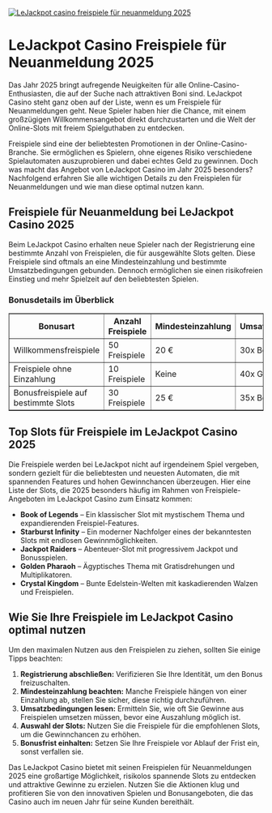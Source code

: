 [![LeJackpot casino freispiele für neuanmeldung 2025](https://123-caf.pages.dev/gitsignup.png)](https://vrmoo.ru/Bt82HjjY)

<h1>LeJackpot Casino Freispiele für Neuanmeldung 2025</h1>  <p>Das Jahr 2025 bringt aufregende Neuigkeiten für alle Online-Casino-Enthusiasten, die auf der Suche nach attraktiven Boni sind. LeJackpot Casino steht ganz oben auf der Liste, wenn es um Freispiele für Neuanmeldungen geht. Neue Spieler haben hier die Chance, mit einem großzügigen Willkommensangebot direkt durchzustarten und die Welt der Online-Slots mit freiem Spielguthaben zu entdecken.</p>  <p>Freispiele sind eine der beliebtesten Promotionen in der Online-Casino-Branche. Sie ermöglichen es Spielern, ohne eigenes Risiko verschiedene Spielautomaten auszuprobieren und dabei echtes Geld zu gewinnen. Doch was macht das Angebot von LeJackpot Casino im Jahr 2025 besonders? Nachfolgend erfahren Sie alle wichtigen Details zu den Freispielen für Neuanmeldungen und wie man diese optimal nutzen kann.</p>  <h2>Freispiele für Neuanmeldung bei LeJackpot Casino 2025</h2>  <p>Beim LeJackpot Casino erhalten neue Spieler nach der Registrierung eine bestimmte Anzahl von Freispielen, die für ausgewählte Slots gelten. Diese Freispiele sind oftmals an eine Mindesteinzahlung und bestimmte Umsatzbedingungen gebunden. Dennoch ermöglichen sie einen risikofreien Einstieg und mehr Spielzeit auf den beliebtesten Spielen.</p>  <h3>Bonusdetails im Überblick</h3>  <table border="1" cellpadding="8" cellspacing="0" style="border-collapse: collapse; width: 100%; max-width: 600px;">   <thead>     <tr>       <th>Bonusart</th>       <th>Anzahl Freispiele</th>       <th>Mindesteinzahlung</th>       <th>Umsatzbedingungen</th>       <th>Gültigkeit</th>     </tr>   </thead>   <tbody>     <tr>       <td>Willkommensfreispiele</td>       <td>50 Freispiele</td>       <td>20 €</td>       <td>30x Bonus</td>       <td>7 Tage ab Aktivierung</td>     </tr>     <tr>       <td>Freispiele ohne Einzahlung</td>       <td>10 Freispiele</td>       <td>Keine</td>       <td>40x Gewinn</td>       <td>3 Tage ab Registrierung</td>     </tr>     <tr>       <td>Bonusfreispiele auf bestimmte Slots</td>       <td>30 Freispiele</td>       <td>25 €</td>       <td>35x Bonus</td>       <td>10 Tage ab Erhalt</td>     </tr>   </tbody> </table>  <h2>Top Slots für Freispiele im LeJackpot Casino 2025</h2>  <p>Die Freispiele werden bei LeJackpot nicht auf irgendeinem Spiel vergeben, sondern gezielt für die beliebtesten und neuesten Automaten, die mit spannenden Features und hohen Gewinnchancen überzeugen. Hier eine Liste der Slots, die 2025 besonders häufig im Rahmen von Freispiele-Angeboten im LeJackpot Casino zum Einsatz kommen:</p>  <ul>   <li><strong>Book of Legends</strong> – Ein klassischer Slot mit mystischem Thema und expandierenden Freispiel-Features.</li>   <li><strong>Starburst Infinity</strong> – Ein moderner Nachfolger eines der bekanntesten Slots mit endlosen Gewinnmöglichkeiten.</li>   <li><strong>Jackpot Raiders</strong> – Abenteuer-Slot mit progressivem Jackpot und Bonusspielen.</li>   <li><strong>Golden Pharaoh</strong> – Ägyptisches Thema mit Gratisdrehungen und Multiplikatoren.</li>   <li><strong>Crystal Kingdom</strong> – Bunte Edelstein-Welten mit kaskadierenden Walzen und Freispielen.</li> </ul>  <h2>Wie Sie Ihre Freispiele im LeJackpot Casino optimal nutzen</h2>  <p>Um den maximalen Nutzen aus den Freispielen zu ziehen, sollten Sie einige Tipps beachten:</p>  <ol>   <li><strong>Registrierung abschließen:</strong> Verifizieren Sie Ihre Identität, um den Bonus freizuschalten.</li>   <li><strong>Mindesteinzahlung beachten:</strong> Manche Freispiele hängen von einer Einzahlung ab, stellen Sie sicher, diese richtig durchzuführen.</li>   <li><strong>Umsatzbedingungen lesen:</strong> Ermitteln Sie, wie oft Sie Gewinne aus Freispielen umsetzen müssen, bevor eine Auszahlung möglich ist.</li>   <li><strong>Auswahl der Slots:</strong> Nutzen Sie die Freispiele für die empfohlenen Slots, um die Gewinnchancen zu erhöhen.</li>   <li><strong>Bonusfrist einhalten:</strong> Setzen Sie Ihre Freispiele vor Ablauf der Frist ein, sonst verfallen sie.</li> </ol>  <p>Das LeJackpot Casino bietet mit seinen Freispielen für Neuanmeldungen 2025 eine großartige Möglichkeit, risikolos spannende Slots zu entdecken und attraktive Gewinne zu erzielen. Nutzen Sie die Aktionen klug und profitieren Sie von den innovativen Spielen und Bonusangeboten, die das Casino auch im neuen Jahr für seine Kunden bereithält.</p>